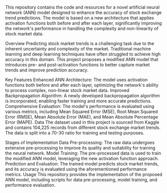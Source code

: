 This repository contains the code and resources for a novel artificial neural network (ANN) model designed to enhance the accuracy of stock exchange trend predictions. The model is based on a new architecture that applies activation functions both before and after each layer, significantly improving the network's performance in handling the complexity and non-linearity of stock market data.

Overview
Predicting stock market trends is a challenging task due to the inherent uncertainty and complexity of the market. Traditional machine learning and deep learning techniques have often struggled to achieve high accuracy in this domain. This project proposes a modified ANN model that introduces pre- and post-activation functions to better capture market trends and improve prediction accuracy.

Key Features
Enhanced ANN Architecture: The model uses activation functions both before and after each layer, optimizing the network's ability to process complex, non-linear stock market data.
Improved Backpropagation Algorithm: A newly developed backpropagation algorithm is incorporated, enabling faster training and more accurate predictions.
Comprehensive Evaluation: The model's performance is evaluated using various metrics, including Mean Squared Error (MSE), Root Mean Squared Error (RMSE), Mean Absolute Error (MAE), and Mean Absolute Percentage Error (MAPE).
Data
The dataset used in this project is sourced from Kaggle and contains 104,225 records from different stock exchange market trends. The data is split into a 70-30 ratio for training and testing purposes.

Stages of Implementation
Data Pre-processing: The raw data undergoes extensive pre-processing to improve its quality and suitability for training the neural network.
Model Training: The pre-processed data is used to train the modified ANN model, leveraging the new activation function approach.
Prediction and Evaluation: The trained model predicts stock market trends, and its accuracy is evaluated using the aforementioned performance metrics.
Usage
This repository provides the implementation of the proposed ANN model, including scripts for data pre-processing, model training, and performance evaluation.
